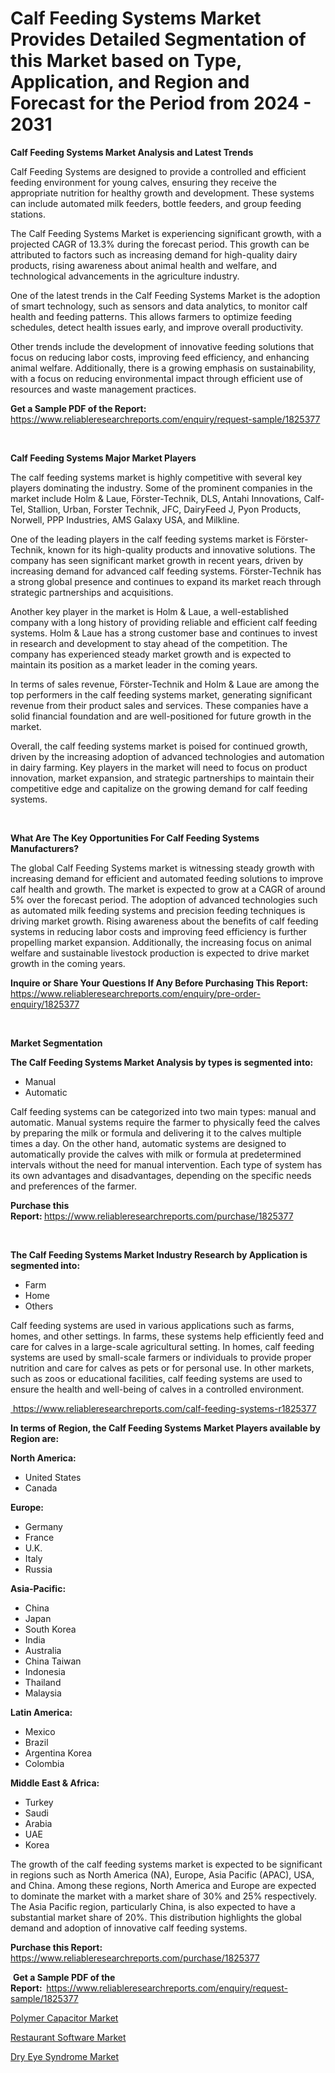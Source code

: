 <p><h1>Calf Feeding Systems Market Provides Detailed Segmentation of this Market based on Type, Application, and Region and Forecast for the Period from 2024 - 2031</h1></p><p><strong>Calf Feeding Systems Market Analysis and Latest Trends</strong></p>
<p><p>Calf Feeding Systems are designed to provide a controlled and efficient feeding environment for young calves, ensuring they receive the appropriate nutrition for healthy growth and development. These systems can include automated milk feeders, bottle feeders, and group feeding stations.</p><p>The Calf Feeding Systems Market is experiencing significant growth, with a projected CAGR of 13.3% during the forecast period. This growth can be attributed to factors such as increasing demand for high-quality dairy products, rising awareness about animal health and welfare, and technological advancements in the agriculture industry.</p><p>One of the latest trends in the Calf Feeding Systems Market is the adoption of smart technology, such as sensors and data analytics, to monitor calf health and feeding patterns. This allows farmers to optimize feeding schedules, detect health issues early, and improve overall productivity.</p><p>Other trends include the development of innovative feeding solutions that focus on reducing labor costs, improving feed efficiency, and enhancing animal welfare. Additionally, there is a growing emphasis on sustainability, with a focus on reducing environmental impact through efficient use of resources and waste management practices.</p></p>
<p><strong>Get a Sample PDF of the Report:&nbsp;</strong> <a href="https://www.reliableresearchreports.com/enquiry/request-sample/1825377">https://www.reliableresearchreports.com/enquiry/request-sample/1825377</a></p>
<p>&nbsp;</p>
<p><strong>Calf Feeding Systems Major Market Players</strong></p>
<p><p>The calf feeding systems market is highly competitive with several key players dominating the industry. Some of the prominent companies in the market include Holm & Laue, Förster-Technik, DLS, Antahi Innovations, Calf-Tel, Stallion, Urban, Forster Technik, JFC, DairyFeed J, Pyon Products, Norwell, PPP Industries, AMS Galaxy USA, and Milkline.</p><p>One of the leading players in the calf feeding systems market is Förster-Technik, known for its high-quality products and innovative solutions. The company has seen significant market growth in recent years, driven by increasing demand for advanced calf feeding systems. Förster-Technik has a strong global presence and continues to expand its market reach through strategic partnerships and acquisitions.</p><p>Another key player in the market is Holm & Laue, a well-established company with a long history of providing reliable and efficient calf feeding systems. Holm & Laue has a strong customer base and continues to invest in research and development to stay ahead of the competition. The company has experienced steady market growth and is expected to maintain its position as a market leader in the coming years.</p><p>In terms of sales revenue, Förster-Technik and Holm & Laue are among the top performers in the calf feeding systems market, generating significant revenue from their product sales and services. These companies have a solid financial foundation and are well-positioned for future growth in the market.</p><p>Overall, the calf feeding systems market is poised for continued growth, driven by the increasing adoption of advanced technologies and automation in dairy farming. Key players in the market will need to focus on product innovation, market expansion, and strategic partnerships to maintain their competitive edge and capitalize on the growing demand for calf feeding systems.</p></p>
<p>&nbsp;</p>
<p><strong>What Are The Key Opportunities For Calf Feeding Systems Manufacturers?</strong></p>
<p><p>The global Calf Feeding Systems market is witnessing steady growth with increasing demand for efficient and automated feeding solutions to improve calf health and growth. The market is expected to grow at a CAGR of around 5% over the forecast period. The adoption of advanced technologies such as automated milk feeding systems and precision feeding techniques is driving market growth. Rising awareness about the benefits of calf feeding systems in reducing labor costs and improving feed efficiency is further propelling market expansion. Additionally, the increasing focus on animal welfare and sustainable livestock production is expected to drive market growth in the coming years.</p></p>
<p><strong>Inquire or Share Your Questions If Any Before Purchasing This Report:</strong> <a href="https://www.reliableresearchreports.com/enquiry/pre-order-enquiry/1825377">https://www.reliableresearchreports.com/enquiry/pre-order-enquiry/1825377</a></p>
<p>&nbsp;</p>
<p><strong>Market Segmentation</strong></p>
<p><strong>The Calf Feeding Systems Market Analysis by types is segmented into:</strong></p>
<p><ul><li>Manual</li><li>Automatic</li></ul></p>
<p><p>Calf feeding systems can be categorized into two main types: manual and automatic. Manual systems require the farmer to physically feed the calves by preparing the milk or formula and delivering it to the calves multiple times a day. On the other hand, automatic systems are designed to automatically provide the calves with milk or formula at predetermined intervals without the need for manual intervention. Each type of system has its own advantages and disadvantages, depending on the specific needs and preferences of the farmer.</p></p>
<p><strong>Purchase this Report:&nbsp;</strong><a href="https://www.reliableresearchreports.com/purchase/1825377">https://www.reliableresearchreports.com/purchase/1825377</a></p>
<p>&nbsp;</p>
<p><strong>The Calf Feeding Systems Market Industry Research by Application is segmented into:</strong></p>
<p><ul><li>Farm</li><li>Home</li><li>Others</li></ul></p>
<p><p>Calf feeding systems are used in various applications such as farms, homes, and other settings. In farms, these systems help efficiently feed and care for calves in a large-scale agricultural setting. In homes, calf feeding systems are used by small-scale farmers or individuals to provide proper nutrition and care for calves as pets or for personal use. In other markets, such as zoos or educational facilities, calf feeding systems are used to ensure the health and well-being of calves in a controlled environment.</p></p>
<p><a href="https://www.reliableresearchreports.com/calf-feeding-systems-r1825377">&nbsp;https://www.reliableresearchreports.com/calf-feeding-systems-r1825377</a></p>
<p><strong>In terms of Region, the Calf Feeding Systems Market Players available by Region are:</strong></p>
<p>
    <p> <strong> North America: </strong>
        <ul>
            <li>United States</li>
            <li>Canada</li>
        </ul>
        </p> 
    <p> <strong> Europe: </strong>
        <ul>
            <li>Germany</li>
            <li>France</li>
            <li>U.K.</li>
            <li>Italy</li>
            <li>Russia</li>
        </ul>
        </p> 
    <p> <strong> Asia-Pacific: </strong>
        <ul>
            <li>China</li>
            <li>Japan</li>
            <li>South Korea</li>
            <li>India</li>
            <li>Australia</li>
            <li>China Taiwan</li>
            <li>Indonesia</li>
            <li>Thailand</li>
            <li>Malaysia</li>
        </ul>
        </p> 
    <p> <strong> Latin America: </strong>
        <ul>
            <li>Mexico</li>
            <li>Brazil</li>
            <li>Argentina Korea</li>
            <li>Colombia</li>
        </ul>
        </p> 
    <p> <strong> Middle East & Africa: </strong>
        <ul>
            <li>Turkey</li>
            <li>Saudi</li>
            <li>Arabia</li>
            <li>UAE</li>
            <li>Korea</li>
        </ul>
    </p>
    </p>
<p><p>The growth of the calf feeding systems market is expected to be significant in regions such as North America (NA), Europe, Asia Pacific (APAC), USA, and China. Among these regions, North America and Europe are expected to dominate the market with a market share of 30% and 25% respectively. The Asia Pacific region, particularly China, is also expected to have a substantial market share of 20%. This distribution highlights the global demand and adoption of innovative calf feeding systems.</p></p>
<p><strong>Purchase this Report: </strong><a href="https://www.reliableresearchreports.com/purchase/1825377">https://www.reliableresearchreports.com/purchase/1825377</a></p>
<p>&nbsp;<strong>Get a Sample PDF of the Report:&nbsp;&nbsp;</strong><a href="https://www.reliableresearchreports.com/enquiry/request-sample/1825377">https://www.reliableresearchreports.com/enquiry/request-sample/1825377</a></p>
<p><strong></strong></p>
<p><p><a href="https://www.linkedin.com/pulse/polymer-capacitor-market-size-outlook-forecast-2024-aigjc?trackingId=QF1EuDmVuJj%2B4PEbQ0g56g%3D%3D">Polymer Capacitor Market</a></p><p><a href="https://www.linkedin.com/pulse/restaurant-software-market-report-reveals-latest-trends-growth-3ar2c?trackingId=WhvdIZA3F2ZGgvG9y0enhA%3D%3D">Restaurant Software Market</a></p><p><a href="https://www.linkedin.com/pulse/dry-eye-syndromenbspmarket-focuses-market-share-size-projected-dsvuc?trackingId=aWESj3TXQyNEGEVE44hXnw%3D%3D">Dry Eye Syndrome Market</a></p></p>